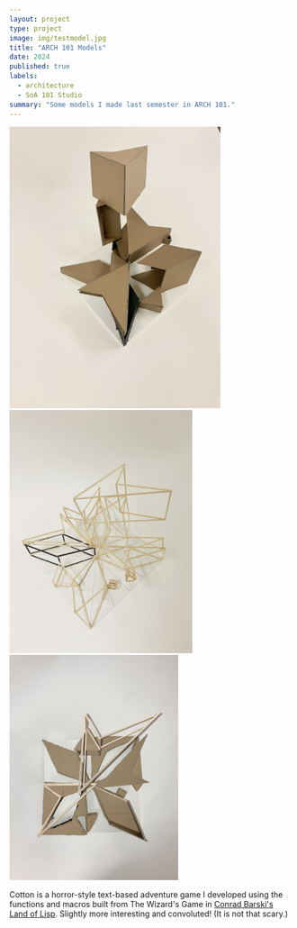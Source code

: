 ```yaml
---
layout: project
type: project
image: img/testmodel.jpg
title: "ARCH 101 Models"
date: 2024
published: true
labels:
  - architecture
  - SoA 101 Studio
summary: "Some models I made last semester in ARCH 101."
---
```


<div class="text-center p-4">
  <img width="375" src="../img/Chang_Phoebe_A2_Planar_Model Photo_1_revised.jpg" class="img-thumbnail" >
  <img width="325" src="../img/Chang_Phoebe_A2_Linear_Model Photo_3_revised.jpg" class="img-thumbnail" >
  <img width="300" src="../img/Chang_Phoebe_A2_Hybrid_Model Photo_2_revised.jpg" class="img-thumbnail" >
</div>

Cotton is a horror-style text-based adventure game I developed using the functions and macros built from The Wizard's Game in [Conrad Barski's Land of Lisp](http://landoflisp.com/). Slightly more interesting and convoluted! (It is not that scary.)


